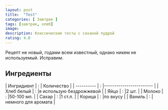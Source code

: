 ```yaml
---
layout: post
title:  "Test"
categories: [ Завтрак ]
tags: [завтрак, хлеб]
image:
description: Классические тосты с саханой пудрой
rating: 4.8
---
```


Рецепт не новый, годами всем известный, однако никем не используемый. Исправим.

## Ингредиенты

| Ингридиент | :  | Количество |
| ---------- | :  |------------------------ |
| Хлеб белый | :  |я использую бездрожжевой |
| Яйцо       | :  |2 шт.                    |
| Молоко     | :  |50-100 мл.               |
| Сахар      | :  |1 ст.л.                  |
| Корица     | :  |по вкусу                 |
| Ваниль     | :  |немного для аромата      |